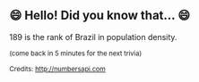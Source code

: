 ## :smile: Hello! Did you know that... :smile:
189 is the rank of Brazil in population density.

<sup>(come back in 5 minutes for the next trivia)</sup>


<sup>Credits: http://numbersapi.com</sup>
